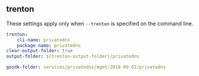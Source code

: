 
## trenton

These settings apply only when `--trenton` is specified on the command line.

``` yaml $(trenton)
trenton:
    cli-name: privatedns
    package-name: privatedns
clear-output-folder: true
output-folder: $(trenton-output-folder)/privatedns
```

``` yaml $(tag) == 'package-2018-09' && $(trenton)
gosdk-folder: services/privatedns/mgmt/2018-09-01/privatedns
```
